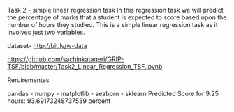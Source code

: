 Task 2 - simple linear regression task
In this regression task we will predict the percentage of marks that a student is expected to score based upon the number of hours they studied. This is a simple linear regression task as it involves just two variables. 

dataset- http://bit.ly/w-data

https://github.com/sachinkatageri/GRIP-TSF/blob/master/Task2_Linear_Regression_TSF.ipynb

Reruirementes

pandas - numpy - matplotlib - seaborn - sklearn
Predicted Score for 9.25 hours: 93.69173248737539 percent

